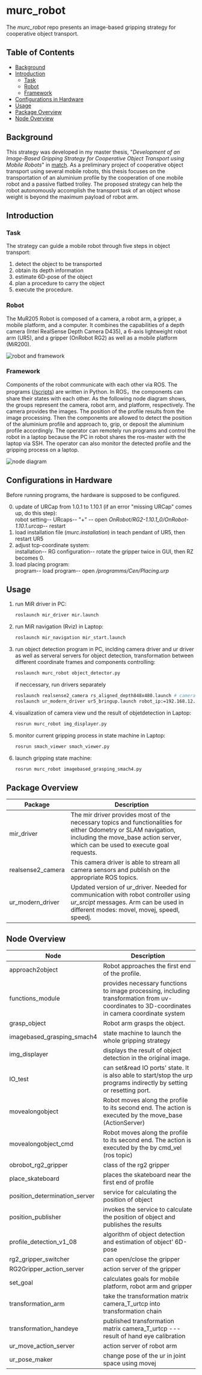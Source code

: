 # murc_robot

The *murc_robot* repo presents an image-based gripping strategy for cooperative object transport. 

## Table of Contents

- [Background](#background)
- [Introduction](#introduction)
    - [Task](#task)
    - [Robot](#robot)
    - [Framework](#framework)
- [Configurations in Hardware](#configurations-in-hardware)
- [Usage](#usage)
- [Package Overview](#package-overview)
- [Node Overview](#node-overview)

## Background

This strategy was developed in my master thesis, "*Development of an Image-Based Gripping Strategy for Cooperative Object Transport using Mobile Robots*" in [match](https://www.match.uni-hannover.de/). As a preliminary project of cooperative object transport using several mobile robots, this thesis focuses on the transportation of an aluminium profile by the cooperation of one mobile robot and a passive flatbed trolley. The proposed strategy can help the robot autonomously accomplish the transport task of an object whose weight is beyond the maximum payload of robot arm.

## Introduction
### Task
The strategy can guide a mobile robot through five steps in object transport:
1. detect the object to be transported
2. obtain its depth information
3. estimate 6D-pose of the object
4. plan a procedure to carry the object
5. execute the procedure.

### Robot
The MuR205 Robot is composed of a camera, a robot arm, a gripper, a mobile platform, and a computer. It combines the capabilities of a depth camera (Intel RealSense Depth Camera D435), a 6-axis lightweight robot arm (UR5), and a gripper (OnRobot RG2) as well as a mobile platform (MiR200).

![robot and framework](https://github.com/BlackieCen/murc_robot/blob/master/pics/Topology.jpg)
### Framework
Components of the robot communicate with each other via ROS. The programs ([/scripts](https://github.com/BlackieCen/murc_robot/tree/master/scripts)) are written in Python. In ROS，the components can share their states with each other. As the following node diagram shows, the groups represent the camera, robot arm, and platform, respectively. The camera provides the images. The position of the profile results from the image processing. Then the components are allowed to detect the position of the aluminium profile and approach to, grip, or deposit the aluminium profile accordingly. The operator can remotely run programs and control the robot in a laptop because the PC in robot shares the ros-master with the laptop via SSH. The operator can also monitor the detected profile and the gripping process on a laptop.

![node diagram](https://github.com/BlackieCen/murc_robot/blob/master/pics/node_diagram.jpg)

## Configurations in Hardware
Before running programs, the hardware is supposed to be configured.

0. update of URCap from 1.0.1 to 1.10.1 (if an error "missing URCap" comes up, do this step):  
   robot setting-- URcaps-- "+" -- open *OnRobot/RG2-1.10.1_0/OnRobot-1.10.1.urcap*-- restart
1. load installation file (*murc.installation*) in teach pendant of UR5, then restart UR5
2. adjust tcp-coordinate system:  
   installation-- RG configuration-- rotate the gripper twice in GUI, then RZ becomes 0.
3. load placing program:  
   program-- load program-- open */programms/Cen/Placing.urp*

## Usage
1. run MiR driver in PC:  
   ```sh
   roslaunch mir_driver mir.launch
   ```
2. run MiR navigation (Rviz) in Laptop:  
   ```sh
   roslaunch mir_navigation mir_start.launch
   ```
3. run object detection program in PC, inclding camera driver and ur driver as well as serveral servers for object detection, transformation between different coordinate frames and components controlling:  
   ```sh
   roslaunch murc_robot object_detector.py
   ```
   if neccessary, run drivers separately
   ```sh
   roslaunch realsense2_camera rs_aligned_depth848x480.launch # camera driver
   roslaunch ur_modern_driver ur5_bringup.launch robot_ip:=192.168.12.90 # ur driver
   ```
4. visualization of camera view und the result of objetdetection in Laptop:  
   ```sh
   rosrun murc_robot img_displayer.py
   ```
5. monitor current gripping process in state machine in Laptop:  
   ```sh
   rosrun smach_viewer smach_viewer.py
   ```
6. launch gripping state machine:  
   ```sh
   rosrun murc_robot imagebased_grasping_smach4.py
   ```

## Package Overview

Package | Description
------------- | -------------
mir_driver    |   The mir driver provides most of the necessary topics and functionalities for either Odometry or SLAM navigation, including the move_base action server, which can be used to execute goal requests. 
realsense2_camera     | This camera driver is able to stream all camera sensors and publish on the appropriate ROS topics.
ur_modern_driver | Updated version of ur_driver. Needed for communication with robot controller using *ur_srcipt* messages. Arm can be used in different modes: movel, movej, speedl, speedj. 

## Node Overview

Node | Description
------------- | -------------
approach2object | Robot approaches the first end of the profile.
functions_module | provides necessary functions to image processing, including transformation from uv-coordinates to 3D-coordinates in camera coordinate system
grasp_object | Robot arm grasps the object.
imagebased_grasping_smach4 | state machine to launch the whole gripping strategy
img_displayer | displays the result of object detection in the original image.
IO_test | can set&read IO ports' state. It is also able to start/stop the urp programs indirectly by setting or resetting port.
movealongobject | Robot moves along the profile to its second end. The action is executed by the move_base (ActionServer)
movealongobject_cmd | Robot moves along the profile to its second end. The action is executed by the by cmd_vel (ros topic)
obrobot_rg2_gripper | class of the rg2 gripper
place_skateboard | places the skateboard near the first end of profile
position_determination_server | service for calculating the position of object
position_publisher | invokes the service to calculate the position of object and publishes the results
profile_detection_v1_08 | algorithm of object detection and estimation of object' 6D-pose
rg2_gripper_switcher | can open/close the gripper
RG2Gripper_action_server | action server of the gripper
set_goal | calculates goals for mobile platform, robot arm and gripper
transformation_arm | take the transformation matrix camera_T_urtcp into transformation chain
transformation_handeye | published transformation matrix camera_T_urtcp --- result of hand eye calibration
ur_move_action_server | action server of robot arm
ur_pose_maker | change pose of the ur in joint space using movej
